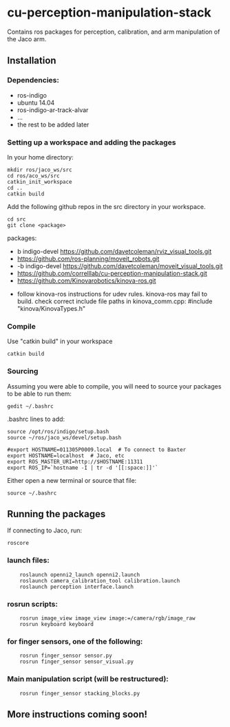 # cu-perception-manipulation-stack
Contains ros packages for perception, calibration, and arm manipulation of the Jaco arm. 

## Installation

### Dependencies:

+ ros-indigo
+ ubuntu 14.04
+ ros-indigo-ar-track-alvar
+ ...
+ the rest to be added later

### Setting up a workspace and adding the packages

In your home directory:
```
mkdir ros/jaco_ws/src
cd ros/aco_ws/src
catkin_init_workspace
cd ..
catkin build
```
Add the following github repos in the src directory in your workspace. 
```
cd src
git clone <package>
```
packages:
+ b indigo-devel https://github.com/davetcoleman/rviz_visual_tools.git
+ https://github.com/ros-planning/moveit_robots.git
+ -b indigo-devel https://github.com/davetcoleman/moveit_visual_tools.git
+ https://github.com/correlllab/cu-perception-manipulation-stack.git
+ https://github.com/Kinovarobotics/kinova-ros.git

- follow kinova-ros instructions for udev rules. kinova-ros may fail to build. check correct include file paths in kinova_comm.cpp: #include "kinova/KinovaTypes.h" 

### Compile
Use "catkin build" in your workspace
```
catkin build
```

### Sourcing
Assuming you were able to compile, you will need to source your packages to be able to run them:
```
gedit ~/.bashrc
```
.bashrc lines to add:
```
source /opt/ros/indigo/setup.bash 
source ~/ros/jaco_ws/devel/setup.bash

#export HOSTNAME=011305P0009.local  # To connect to Baxter
export HOSTNAME=localhost  # Jaco, etc
export ROS_MASTER_URI=http://$HOSTNAME:11311
export ROS_IP=`hostname -I | tr -d '[[:space:]]'`
```
Either open a new terminal or source that file:
```
source ~/.bashrc
```

## Running the packages
If connecting to Jaco, run:
```
roscore
```

### launch files:
```
    roslaunch openni2_launch openni2.launch 
    roslaunch camera_calibration_tool calibration.launch
    roslaunch perception interface.launch
```
### rosrun scripts:
```
    rosrun image_view image_view image:=/camera/rgb/image_raw
    rosrun keyboard keyboard
```

### for finger sensors, one of the following: 
```
    rosrun finger_sensor sensor.py
    rosrun finger_sensor sensor_visual.py
```
### Main manipulation script (will be restructured):
```
    rosrun finger_sensor stacking_blocks.py
```

## More instructions coming soon!


